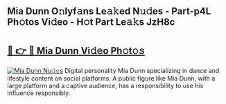## Mia Dunn O𝚗lyf𝚊ns Le𝚊𝚔ed N𝚞𝚍es - Part-p4L Ph𝚘tos Vi𝚍eo - H𝚘t Part Le𝚊𝚔s JzH8c

# <h2><a href="http://hf71fr5.feru.top/?c=Mia+Dunn">🔗 👉 🔴 Mia Dunn Vi𝚍𝚎o Ph𝚘t𝚘𝚜</a></h2>

[![Mia Dunn Nu𝚍𝚎s](https://i.imgur.com/0TWrTi3.gif)](http://hf71fr5.feru.top/?c=Mia+Dunn)
Digital personality Mia Dunn specializing in dance and lifestyle content on social platforms. A public figure like Mia Dunn, with a large platform and a captive audience, has a responsibility to use his influence responsibly. 
